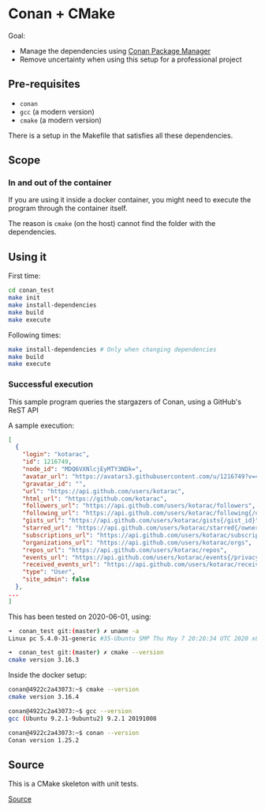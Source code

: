 # Conan + CMake

Goal:

  * Manage the dependencies using [Conan Package Manager](https://conan.io/)
  * Remove uncertainty when using this setup for a professional project
  
## Pre-requisites

  * `conan`
  * `gcc` (a modern version)
  * `cmake` (a modern version)
  
There is a setup in the Makefile that satisfies all these dependencies.

## Scope

### In and out of the container

If you are using it inside a docker container, you might need to execute the program through the container itself. 

The reason is `cmake` (on the host) cannot find the folder with the dependencies.

## Using it

First time:

```bash
cd conan_test
make init 
make install-dependencies 
make build
make execute
```

Following times:

```bash
make install-dependencies # Only when changing dependencies
make build 
make execute
```

### Successful execution

This sample program queries the stargazers of Conan, using a GitHub's ReST API

A sample execution:

```json
[
  {
    "login": "kotarac",
    "id": 1216749,
    "node_id": "MDQ6VXNlcjEyMTY3NDk=",
    "avatar_url": "https://avatars3.githubusercontent.com/u/1216749?v=4",
    "gravatar_id": "",
    "url": "https://api.github.com/users/kotarac",
    "html_url": "https://github.com/kotarac",
    "followers_url": "https://api.github.com/users/kotarac/followers",
    "following_url": "https://api.github.com/users/kotarac/following{/other_user}",
    "gists_url": "https://api.github.com/users/kotarac/gists{/gist_id}",
    "starred_url": "https://api.github.com/users/kotarac/starred{/owner}{/repo}",
    "subscriptions_url": "https://api.github.com/users/kotarac/subscriptions",
    "organizations_url": "https://api.github.com/users/kotarac/orgs",
    "repos_url": "https://api.github.com/users/kotarac/repos",
    "events_url": "https://api.github.com/users/kotarac/events{/privacy}",
    "received_events_url": "https://api.github.com/users/kotarac/received_events",
    "type": "User",
    "site_admin": false
  },
...
]
```

This has been tested on 2020-06-01, using:

```bash
➜  conan_test git:(master) ✗ uname -a
Linux pc 5.4.0-31-generic #35-Ubuntu SMP Thu May 7 20:20:34 UTC 2020 x86_64 x86_64 x86_64 GNU/Linux

➜  conan_test git:(master) ✗ cmake --version
cmake version 3.16.3
```


Inside the docker setup:
```bash
conan@4922c2a43073:~$ cmake --version
cmake version 3.16.4

conan@4922c2a43073:~$ gcc --version
gcc (Ubuntu 9.2.1-9ubuntu2) 9.2.1 20191008

conan@4922c2a43073:~$ conan --version
Conan version 1.25.2
```

## Source

This is a CMake skeleton with unit tests.

[Source](https://github.com/alvarogarcia7/c-simple-sessions/tree/master/skeleton_cmake)
